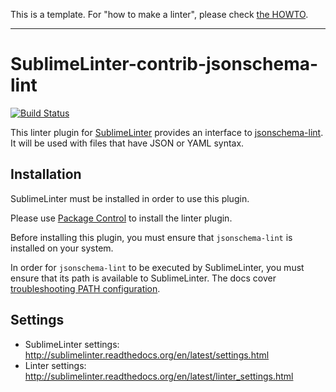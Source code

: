 This is a template. For "how to make a linter", please check [the HOWTO](HOWTO.md).

-----------------------------------------------------------------

SublimeLinter-contrib-jsonschema-lint
================================

[![Build Status](https://travis-ci.org/SublimeLinter/SublimeLinter-contrib-jsonschema-lint.svg?branch=master)](https://travis-ci.org/SublimeLinter/SublimeLinter-contrib-jsonschema-lint)

This linter plugin for [SublimeLinter](https://github.com/SublimeLinter/SublimeLinter) provides an interface to [jsonschema-lint](https://github.com/jacksmith15/jsonschema-lint). It will be used with files that have JSON or YAML syntax.

## Installation
SublimeLinter must be installed in order to use this plugin. 

Please use [Package Control](https://packagecontrol.io) to install the linter plugin.

Before installing this plugin, you must ensure that `jsonschema-lint` is installed on your system.

In order for `jsonschema-lint` to be executed by SublimeLinter, you must ensure that its path is available to SublimeLinter. The docs cover [troubleshooting PATH configuration](http://sublimelinter.readthedocs.io/en/latest/troubleshooting.html#finding-a-linter-executable).

## Settings
- SublimeLinter settings: http://sublimelinter.readthedocs.org/en/latest/settings.html
- Linter settings: http://sublimelinter.readthedocs.org/en/latest/linter_settings.html
